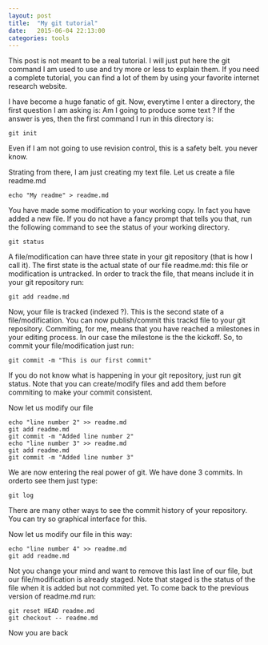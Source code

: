 ```yaml
---
layout: post
title:  "My git tutorial"
date:   2015-06-04 22:13:00
categories: tools
---
```


This post is not meant to be a real tutorial. I will just put here the git
command I am used to use and try more or less to explain them. If you need
a complete tutorial, you can find a lot of them by using your favorite internet
research website.

I have become a huge fanatic of git. Now, everytime I enter a directory, the
first question I am asking is: Am I going to produce some text ? If the answer
is yes, then the first command I run in this directory is:

```
git init
```

Even if I am not going to use revision control, this is a safety belt. you
never know.

Strating from there, I am just creating my text file. Let us create a file
readme.md

```
echo "My readme" > readme.md
```

You have made some modification to your working copy. In fact you have added
a new file. If you do not have a fancy prompt that tells you that, run the
following command to see the status of your working directory.

```
git status
```

A file/modification can have three state in your git repository (that is how
I call it). The first state is the actual state of our file readme.md: this
file or modification is untracked. In order to track the file, that means
include it in your git repository run:

```
git add readme.md
```
Now, your file is tracked (indexed ?). This is the second state of
a file/modification. You can now publish/commit this trackd file to your git
repository. Commiting, for me, means that you have reached a milestones in your
editing process. In our case the milestone is the the kickoff. So, to commit
your file/modification just run:

```
git commit -m "This is our first commit"
```

If you do not know what is happening in your git repository, just run git
status. Note that you can create/modify files and add them before commiting to
make your commit consistent.

Now let us modify our file

```
echo "line number 2" >> readme.md
git add readme.md
git commit -m "Added line number 2"
echo "line number 3" >> readme.md
git add readme.md
git commit -m "Added line number 3"
```
We are now entering the real power of git. We have done 3 commits. In orderto
see them just type:

```
git log
```

There are many other ways to see the commit history of your repository. You can
try so graphical interface for this.

Now let us modify our file in this way:

```
echo "line number 4" >> readme.md
git add readme.md
```

Not you change your mind and want to remove this last line of our file, but our
file/modification is already staged. Note that staged is the status of the file
when it is added but not commited yet. To come back to the previous version of
readme.md run:

```
git reset HEAD readme.md
git checkout -- readme.md
```

Now you are back
